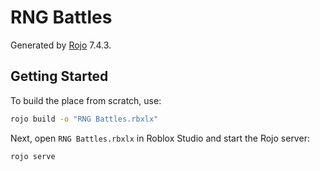 # RNG Battles
Generated by [Rojo](https://github.com/rojo-rbx/rojo) 7.4.3.

## Getting Started
To build the place from scratch, use:

```bash
rojo build -o "RNG Battles.rbxlx"
```

Next, open `RNG Battles.rbxlx` in Roblox Studio and start the Rojo server:

```bash
rojo serve
```
